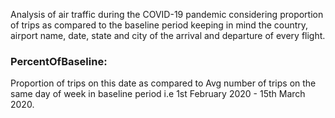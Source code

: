Analysis of air traffic during the COVID-19 pandemic considering proportion of trips as compared to the baseline period keeping in mind the country, airport name, date, state and city of the arrival and departure of every flight.

### PercentOfBaseline:

Proportion of trips on this date as compared to Avg number of trips on the same day of week in baseline period i.e 1st February 2020 - 15th March 2020.  
